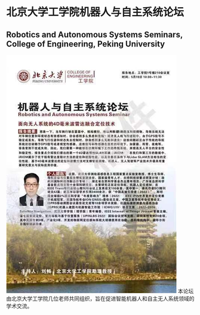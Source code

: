 # 北京大学工学院机器人与自主系统论坛
## Robotics and Autonomous Systems Seminars, College of Engineering, Peking University
![s1.jpeg](seminar1.jpeg)
本论坛由北京大学工学院几位老师共同组织，旨在促进智能机器人和自主无人系统领域的学术交流。
